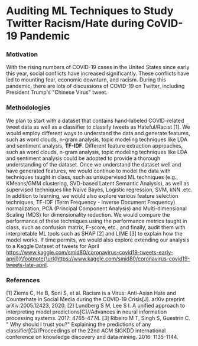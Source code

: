 # Auditing ML Techniques to Study Twitter Racism/Hate during CoVID-19 Pandemic

### Motivation 
With the rising numbers of COVID-19 cases in the United States since early this year, social conflicts have increased significantly. These conflicts have led to mounting fear, economic downturn, and racism. During this pandemic, there are lots of discussions of COVID-19 on Twitter, including President Trump's "Chinese Virus" tweet. 

### Methodologies
We plan to start with a dataset that contains hand-labeled COVID-related tweet data as well as a classifier to classify tweets as Hateful/Racist [1]. 
We would employ different ways to understand the data and generate features, such as word clouds, n-gram analysis, topic modeling techniques like LDA and sentiment analysis, __TF-IDF__. 
Different feature extraction approaches, such as word clouds, n-gram analysis, topic modeling techniques like LDA and sentiment analysis could be adopted to provide a thorough understanding of the dataset.
Once we understand the dataset well and have generated features, we would continue to model the data with techniques taught in class, such as unsupervised ML techniques (e.g., KMeans/GMM clustering, SVD-based Latent Semantic Analysis), as well as supervised techniques like Naive Bayes, Logistic regression, SVM, kNN .etc. In addition to learning, we would also explore various feature selection techniques, TF-IDF (Term Frequency - Inverse Document Frequency) normalization, PCA (Principal Component Analysis) and Multi-dimensional Scaling (MDS) for dimensionality reduction.
We would compare the performance of these techniques using the performance metrics taught in class, such as confusion matrix, F-score, etc., and finally, audit them with interpretable ML tools such as SHAP [2] and LIME [3] to explain how the model works. If time permits, we would also explore extending our analysis to a Kaggle Dataset of tweets for April https://www.kaggle.com/smid80/coronavirus-covid19-tweets-early-april}}\footnote{\url{https://www.kaggle.com/smid80/coronavirus-covid19-tweets-late-april.

### References

[1] Ziems C, He B, Soni S, et al. Racism is a Virus: Anti-Asian Hate and Counterhate in Social Media during the COVID-19 Crisis[J]. arXiv preprint arXiv:2005.12423, 2020.
[2] Lundberg S M, Lee S I. A unified approach to interpreting model predictions[C]//Advances in neural information processing systems. 2017: 4765-4774.
[3] Ribeiro M T, Singh S, Guestrin C. " Why should I trust you?" Explaining the predictions of any classifier[C]//Proceedings of the 22nd ACM SIGKDD international conference on knowledge discovery and data mining. 2016: 1135-1144.

